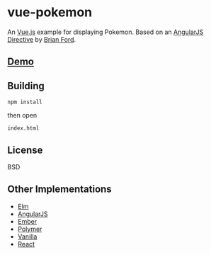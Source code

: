 # vue-pokemon

An [Vue.js](http://vuejs.org/) example for displaying Pokemon.
Based on an [AngularJS Directive](http://plnkr.co/edit/xfRpUhIjGTC7g4Pi75kj?p=preview)
by [Brian Ford](https://github.com/btford).

## [Demo](http://output.jsbin.com/hiseya/)

## Building

```
npm install
```

then open

```
index.html
```

## License

BSD

## Other Implementations

- [Elm](https://github.com/passy/elm-pokemon)
- [AngularJS](https://github.com/gdi2290/angular-pokemon)
- [Ember](http://emberjs.jsbin.com/AYegOHI/1/edit)
- [Polymer](https://github.com/passy/x-pokemon)
- [Vanilla](https://github.com/calvinmetcalf/vanilla-pokemon)
- [React](https://github.com/passy/react-pokemon)